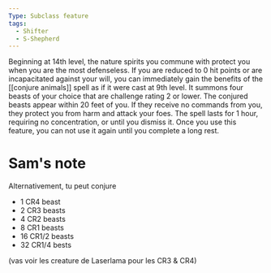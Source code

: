 ```yaml
---
Type: Subclass feature
tags:
  - Shifter
  - S-Shepherd
---
```

Beginning at 14th level, the nature spirits you commune with protect you when you are the most defenseless. If you are reduced to 0 hit points or are incapacitated against your will, you can immediately gain the benefits of the [[conjure animals]] spell as if it were cast at 9th level. It summons four beasts of your choice that are challenge rating 2 or lower. The conjured beasts appear within 20 feet of you. If they receive no commands from you, they protect you from harm and attack your foes. The spell lasts for 1 hour, requiring no
concentration, or until you dismiss it.
Once you use this feature, you can not use it again until you complete a long rest.


# Sam's note
Alternativement, tu peut conjure

- 1 CR4 beast
- 2 CR3 beasts
- 4 CR2 beasts
- 8 CR1 beasts
- 16 CR1/2 beasts
- 32 CR1/4 bests

(vas voir les creature de Laserlama pour les CR3 & CR4)